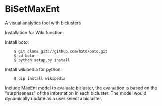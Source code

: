 BiSetMaxEnt
=========

A visual analytics tool with biclusters

Installation for Wiki function:

Install boto:

		$ git clone git://github.com/boto/boto.git
        $ cd boto
        $ python setup.py install

Install wikipedia for python:

		$ pip install wikipedia


Include MaxEnt model to evaluate bicluster, the evaluation
is based on the "surpriseness" of the information in each
bicluster. The model would dynamically update as a user
select a bicluster.
